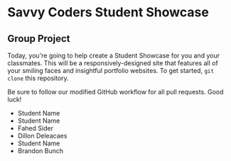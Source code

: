 # Savvy Coders Student Showcase
## Group Project

Today, you're going to help create a Student Showcase for you and your classmates. This will be a responsively-designed site that features all of your smiling faces and insightful portfolio websites. To get started, `git clone` this repository.

Be sure to follow our modified GitHub workflow for all pull requests. Good luck!

* Student Name
* Student Name
* Fahed Sider
* Dillon Deleacaes
* Student Name
* Brandon Bunch
